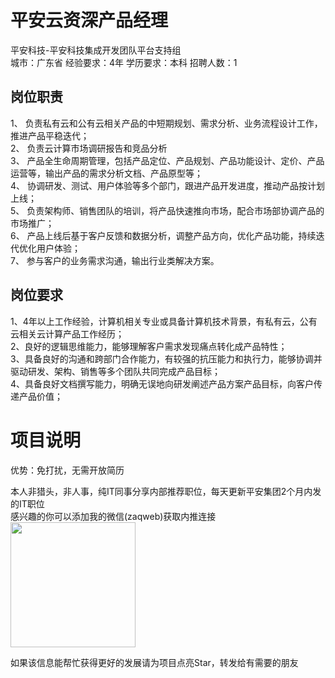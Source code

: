 # 平安云资深产品经理
平安科技-平安科技集成开发团队平台支持组  
城市：广东省 经验要求：4年 学历要求：本科  招聘人数：1

## 岗位职责
1、 负责私有云和公有云相关产品的中短期规划、需求分析、业务流程设计工作，推进产品平稳迭代；    
2、 负责云计算市场调研报告和竞品分析    
3、 产品全生命周期管理，包括产品定位、产品规划、产品功能设计、定价、产品运营等，输出产品的需求分析文档、产品原型等；    
4、 协调研发、测试、用户体验等多个部门，跟进产品开发进度，推动产品按计划上线；    
5、 负责架构师、销售团队的培训，将产品快速推向市场，配合市场部协调产品的市场推广；   
6、 产品上线后基于客户反馈和数据分析，调整产品方向，优化产品功能，持续迭代优化用户体验；    
7、 参与客户的业务需求沟通，输出行业类解决方案。

## 岗位要求
1、4年以上工作经验，计算机相关专业或具备计算机技术背景，有私有云，公有云相关云计算产品工作经历；    
2、良好的逻辑思维能力，能够理解客户需求发现痛点转化成产品特性；    
3、具备良好的沟通和跨部门合作能力，有较强的抗压能力和执行力，能够协调并驱动研发、架构、销售等多个团队共同完成产品目标；    
4、具备良好文档撰写能力，明确无误地向研发阐述产品方案产品目标，向客户传递产品价值；

# 项目说明

优势：免打扰，无需开放简历

本人非猎头，非人事，纯IT同事分享内部推荐职位，每天更新平安集团2个月内发的IT职位  
感兴趣的你可以添加我的微信(zaqweb)获取内推连接  
<img src="https://github.com/zaqweb/PA-IT-JOBS/blob/master/WechatICode.jpeg"  height="200" width="200">

如果该信息能帮忙获得更好的发展请为项目点亮Star，转发给有需要的朋友




